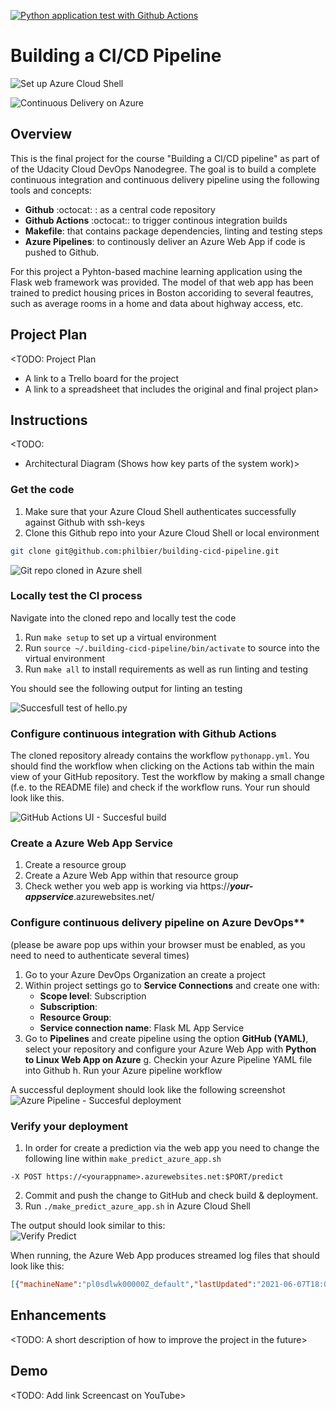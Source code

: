[![Python application test with Github Actions](https://github.com/philbier/building-cicd-pipeline/actions/workflows/pythonapp.yml/badge.svg?branch=main)](https://github.com/philbier/building-cicd-pipeline/actions/workflows/pythonapp.yml)

# Building a CI/CD Pipeline


![Set up Azure Cloud Shell](./img/set_up_az_shell.png)

![Continuous Delivery on Azure](./img/cd_on_azure.png)

## Overview
This is the final project for the course "Building a CI/CD pipeline" as part of of the Udacity Cloud DevOps Nanodegree. The goal is to build a complete continuous integration and continuous delivery pipeline using the following tools and concepts:
* **Github** :octocat: : as a central code repository
* **Github Actions** :octocat:: to trigger continous integration builds
* **Makefile**: that contains package dependencies, linting and testing steps
* **Azure Pipelines**: to continously deliver an Azure Web App if code is pushed to Github.

For this project a Pyhton-based machine learning application using the Flask web framework was provided. The model of that web app has been trained to predict housing prices in Boston accoriding to several feautres, such as average rooms in a home and data about highway access, etc.

## Project Plan
<TODO: Project Plan

* A link to a Trello board for the project
* A link to a spreadsheet that includes the original and final project plan>

## Instructions

<TODO:  
* Architectural Diagram (Shows how key parts of the system work)>

### Get the code
1. Make sure that your Azure Cloud Shell authenticates successfully against Github with ssh-keys  
2. Clone this Github repo into your Azure Cloud Shell or local environment  
```bash  
git clone git@github.com:philbier/building-cicd-pipeline.git
``` 

![Git repo cloned in Azure shell](./img/git_clone_az_shell.PNG)


### Locally test the CI process
Navigate into the cloned repo and locally test the code   
1. Run `make setup` to set up a virtual environment      
2. Run `source ~/.building-cicd-pipeline/bin/activate` to source into the virtual environment    
3. Run `make all` to install requirements as well as run linting and testing    

You should see the following output for linting an testing  

![Succesfull test of hello.py](./img/test1.PNG)


### Configure continuous integration with Github Actions
The cloned repository already contains the workflow `pythonapp.yml`. You should find the workflow when clicking on the Actions tab within the main view of your GitHub repository. Test the workflow by making a small change (f.e. to the README file) and check if the workflow runs. Your run should look like this.

![GitHub Actions UI - Succesful build](./img/github_actions_ui.PNG)

### Create a Azure Web App Service
1. Create a resource group  
2. Create a Azure Web App within that resource group  
3. Check wether you web app is working via https://***your-appservice***.azurewebsites.net/  

### Configure continuous delivery pipeline on Azure DevOps**
(please be aware pop ups within your browser must be enabled, as you need to need to authenticate several times)

1. Go to your Azure DevOps Organization an create a project  
2. Within project settings go to **Service Connections** and create one with:  
    - **Scope level**: Subscription  
    - **Subscription**: <Your subscription>  
    - **Resource Group**: <Resource Group you created in a.>  
    - **Service connection name**: Flask ML App Service  
3. Go to **Pipelines** and create pipeline using the option **GitHub (YAML)**, select your repository and configure your Azure Web App with **Python to Linux Web App on Azure**
    g. Checkin your Azure Pipeline YAML file into Github
    h. Run your Azure pipeline workflow

A successful deployment should look like the following screenshot
![Azure Pipeline - Succesful deployment](./img/azure_deployment.PNG)

### Verify your deployment
1. In order for create a prediction via the web app you need to change the following line within `make_predict_azure_app.sh`  
```
-X POST https://<yourappname>.azurewebsites.net:$PORT/predict
 ```
2. Commit and push the change to GitHub and check build & deployment.  
3. Run `./make_predict_azure_app.sh` in Azure Cloud Shell 

The output should look similar to this:  
![Verify Predict](./img/verify_predict.PNG)

When running, the Azure Web App produces streamed log files that should look like this:

```JSON
[{"machineName":"pl0sdlwk00000Z_default","lastUpdated":"2021-06-07T18:04:08.2996867Z","size":2948,"href":"https://flask-web-app.scm.azurewebsites.net/api/vfs/LogFiles/2021_06_07_pl0sdlwk00000Z_default_docker.log","path":"/home/LogFiles/2021_06_07_pl0sdlwk00000Z_default_docker.log"},{"machineName":"pl0sdlwk00000Z","lastUpdated":"2021-06-07T18:04:11.0911659Z","size":714,"href":"https://flask-web-app.scm.azurewebsites.net/api/vfs/LogFiles/2021_06_07_pl0sdlwk00000Z_docker.log","path":"/home/LogFiles/2021_06_07_pl0sdlwk00000Z_docker.log"}]
``` 

## Enhancements

<TODO: A short description of how to improve the project in the future>

## Demo 

<TODO: Add link Screencast on YouTube>


